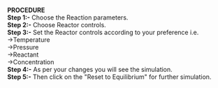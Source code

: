 ****PROCEDURE****<br>
****Step 1:-**** Choose the Reaction parameters.<br>
****Step 2:-**** Choose Reactor controls.<br>
****Step 3:-**** Set the Reactor controls according to your preference i.e.<br>
    ->Temperature<br>
    ->Pressure<br>
    ->Reactant<br>
    ->Concentration<br>
****Step 4:-**** As per your changes you will see the simulation.<br>
****Step 5:-**** Then click on the "Reset to Equilibrium" for further simulation.<br>
